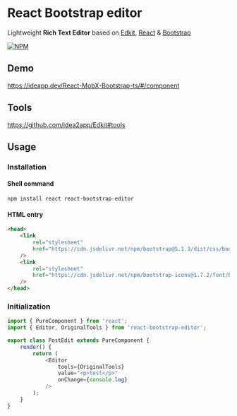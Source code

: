 # React Bootstrap editor

Lightweight **Rich Text Editor** based on [Edkit][1], [React][2] & [Bootstrap][3]

[![NPM](https://nodei.co/npm/react-bootstrap-editor.png?downloads=true&downloadRank=true&stars=true)][4]

## Demo

https://ideapp.dev/React-MobX-Bootstrap-ts/#/component

## Tools

https://github.com/idea2app/Edkit#tools

## Usage

### Installation

#### Shell command

```shell
npm install react react-bootstrap-editor
```

#### HTML entry

```html
<head>
    <link
        rel="stylesheet"
        href="https://cdn.jsdelivr.net/npm/bootstrap@5.1.3/dist/css/bootstrap.min.css"
    />
    <link
        rel="stylesheet"
        href="https://cdn.jsdelivr.net/npm/bootstrap-icons@1.7.2/font/bootstrap-icons.css"
    />
</head>
```

### Initialization

```javascript
import { PureComponent } from 'react';
import { Editor, OriginalTools } from 'react-bootstrap-editor';

export class PostEdit extends PureComponent {
    render() {
        return (
            <Editor
                tools={OriginalTools}
                value="<p>test</p>"
                onChange={console.log}
            />
        );
    }
}
```

[1]: https://github.com/idea2app/Edkit/
[2]: https://reactjs.org/
[3]: https://getbootstrap.com/
[4]: https://nodei.co/npm/react-bootstrap-editor/
